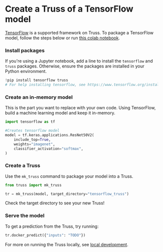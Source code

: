 # Create a Truss of a TensorFlow model

[TensorFlow](https://www.tensorflow.org/) is a supported framework on Truss. To package a TensorFlow model, follow the steps below or run [this colab notebook]().

### Install packages

If you're using a Jupyter notebook, add a line to install the `tensorflow` and `truss` packages. Otherwise, ensure the packages are installed in your Python environment.

```python
!pip install tensorflow truss
# For help installing tensorflow, see https://www.tensorflow.org/install/pip
```

### Create an in-memory model

This is the part you want to replace with your own code. Using TensorFlow, build a machine learning model and keep it in-memory.

```python
import tensorflow as tf

#Creates tensorflow model
model = tf.keras.applications.ResNet50V2(
    include_top=True,
    weights="imagenet",
    classifier_activation="softmax",
)
```

### Create a Truss

Use the `mk_truss` command to package your model into a Truss.

```python
from truss import mk_truss

tr = mk_truss(model, target_directory="tensorflow_truss")
```

Check the target directory to see your new Truss!

### Serve the model

To get a prediction from the Truss, try running:

```python
tr.docker_predict({"inputs": "TODO"})
```

For more on running the Truss locally, see [local development](../develop/localhost.md).